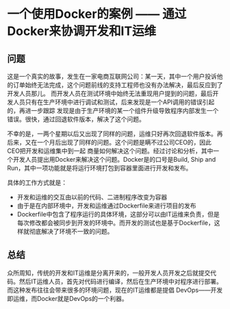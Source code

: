 # 一个使用Docker的案例 —— 通过Docker来协调开发和IT运维
## 问题
这是一个真实的故事，发生在一家电商互联网公司：某一天，其中一个用户投诉他的订单始终无法完成，这个问题前线的支持工程师也没有办法解决，最后反应到了开发人员那儿。
而开发人员在测试环境中始终无法重现用户提到的问题，最后开发人员只有在生产环境中进行调试和测试，后来发现是一个API调用的错误引起的，再进一步跟踪
发现是由于生产环境的某一个组件升级导致程序内部发生一个错误。很快，通过回退软件版本，解决了这个问题。

不幸的是，一两个星期以后又出现了同样的问题，运维只好再次回退软件版本。再后来，又在一个月后出现了同样的问题。这个问题是瞒不过公司CEO的，因此CEO把开发和运维集中到一起
商量如何解决这个问题。经过讨论和分析，其中一个开发人员提出用Docker来解决这个问题。Docker是的口号是Build, Ship and Run，其中一项功能就是将运行环境打包到容器里面进行开发和发布。

具体的工作方式就是：
* 开发和运维的交互由以前的代码、二进制程序改变为容器
* 由于是在内部环境中，开发和运维通过Dockerfile来进行项目的发布
* Dockerfile中包含了程序运行的具体环境，这部分可以由IT运维来负责，但是每次修改都会被同步到开发的环境中。而开发的测试也是基于Dockerfile，这样就彻底解决了环境不一致的问题。

## 总结
众所周知，传统的开发和IT运维是分离开来的，一般开发人员开发之后就提交代码。然后IT运维人员，首先对代码进行编译，然后在生产环境中对程序进行部署。而这种发布往往会带来很多的环境问题，现在的IT运维都是提倡
DevOps——开发即运维，而Docker就是DevOps的一个利器。

